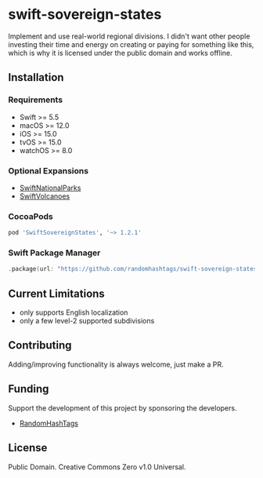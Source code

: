 # swift-sovereign-states

Implement and use real-world regional divisions. I didn't want other people investing their time and energy on creating or paying for something like this, which is why it is licensed under the public domain and works offline.

## Installation
### Requirements
* Swift >= 5.5
* macOS >= 12.0
* iOS >= 15.0
* tvOS >= 15.0
* watchOS >= 8.0

### Optional Expansions
- [SwiftNationalParks](https://github.com/RandomHashTags/swift-national-parks)
- [SwiftVolcanoes](https://github.com/RandomHashTags/swift-volcanoes)

### CocoaPods
```ruby
pod 'SwiftSovereignStates', '~> 1.2.1'
```

### Swift Package Manager
```swift
.package(url: "https://github.com/randomhashtags/swift-sovereign-states.git", from: "2.0.0")
```

## Current Limitations
- only supports English localization
- only a few level-2 supported subdivisions

## Contributing
Adding/improving functionality is always welcome, just make a PR.

## Funding
Support the development of this project by sponsoring the developers.
- [RandomHashTags](https://github.com/sponsors/RandomHashTags)

## License
Public Domain. Creative Commons Zero v1.0 Universal.

